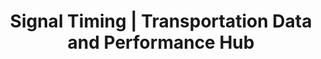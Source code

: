 ---
layout: signal-timing-layout
title: Signal Timing | Transportation Data and Performance Hub 
title_short: Signal Timing
description: Dashboard tracking the City of Austin's traffic Annual Signal Timing program
custom_js:
- signal-timing
custom_css:
- dashboard
---